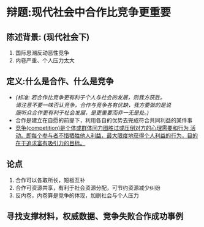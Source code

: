 # 辩题:现代社会中合作比竞争更重要
## 陈述背景: (现代社会下) 
1. 国际思潮反动恶性竞争
2. 内卷严重、个人压力太大
    
## 定义:什么是合作、什么是竞争  
* *(标准: 若合作比竞争更有利于个人与社会的发展，则我方获胜。  
  请注意不要一味否认竞争，合作与竞争各有优缺，我方要做的是说  
  服听众合作更有利于社会发展，是更重要而非一无是处。)*
* 合作是建立在自愿的前提下，利用各自的优势去完成符合共同利益的某件事
* [竞争(competition)是个体或群体间力图胜过或压倒对方的心理需要和行为
  活动。即每个参与者不惜牺牲他人利益，最大限度地获得个人利益的行为，目的在于追求富有吸引力的目标。](https://baike.baidu.com/item/%E7%AB%9E%E4%BA%89/1619587?fr=aladdin?_blank)

## 论点
1. 合作可以各取所长，短板互补
2. 合作可资源共享，有利于社会资源分配，可节约资源减少纠纷
3. 反内卷，内卷算是竞争的体现，加剧社会与个人压力

## 寻找支撑材料，权威数据、竞争失败合作成功事例